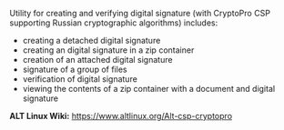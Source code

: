 Utility for creating and verifying digital signature (with CryptoPro CSP
supporting Russian cryptographic algorithms) includes:

* creating a detached digital signature
* creating an digital signature in a zip container
* creation of an attached digital signature
* signature of a group of files
* verification of digital signature
* viewing the contents of a zip container with a document and digital signature

**ALT Linux Wiki:** <https://www.altlinux.org/Alt-csp-cryptopro>

